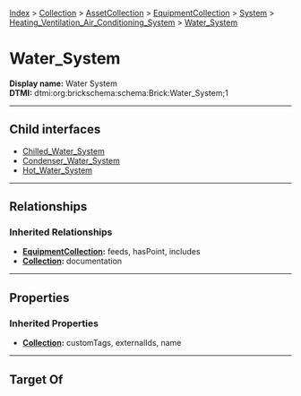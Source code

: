 [Index](../../../../../../Index.md) > [Collection](../../../../../Collection.md) > [AssetCollection](../../../../AssetCollection.md) > [EquipmentCollection](../../../EquipmentCollection.md) > [System](../../System.md) > [Heating_Ventilation_Air_Conditioning_System](../Heating_Ventilation_Air_Conditioning_System.md) > [Water_System](#)
# Water_System

**Display name:** Water System<br />
**DTMI:** dtmi:org:brickschema:schema:Brick:Water_System;1

---

## Child interfaces
* [Chilled_Water_System](Chilled_Water_System.md)
* [Condenser_Water_System](Condenser_Water_System.md)
* [Hot_Water_System](Hot_Water_System/Hot_Water_System.md)

---

## Relationships
### Inherited Relationships
* **[EquipmentCollection](../../../EquipmentCollection.md):** feeds, hasPoint, includes
* **[Collection](../../../../../Collection.md):** documentation

---

## Properties
### Inherited Properties
* **[Collection](../../../../../Collection.md):** customTags, externalIds, name

---

## Target Of
